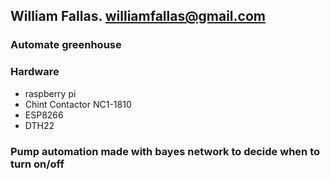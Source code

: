 
## William Fallas. williamfallas@gmail.com


### Automate greenhouse 

### Hardware

- raspberry pi
- Chint Contactor NC1-1810
- ESP8266 
- DTH22

### Pump automation made with bayes network to decide when to turn on/off